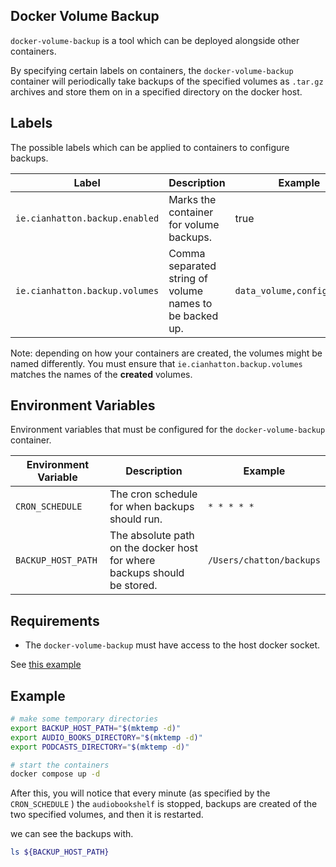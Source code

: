 ## Docker Volume Backup

`docker-volume-backup` is a tool which can be deployed alongside other containers.

By specifying certain labels on containers, the `docker-volume-backup` container
will periodically take backups of the specified volumes as `.tar.gz` archives and
store them on in a specified directory on the docker host.


## Labels

The possible labels which can be applied to containers to configure backups.

| Label                         | Description                                             | Example                    |
|-------------------------------|---------------------------------------------------------|----------------------------|
| `ie.cianhatton.backup.enabled` | Marks the container for volume backups.                 | true                       |
| `ie.cianhatton.backup.volumes`                     | Comma separated string of volume names to be backed up. | `data_volume,config_volume` |


Note: depending on how your containers are created, the volumes might be named differently. You must ensure that ``ie.cianhatton.backup.volumes``
matches the names of the **created** volumes.

## Environment Variables

Environment variables that must be configured for the `docker-volume-backup` container.

| Environment Variable           | Description                                                              | Example                |
|--------------------------------|--------------------------------------------------------------------------|------------------------|
| `CRON_SCHEDULE` | The cron schedule for when backups should run.                           | `* * * * *`              |
| `BACKUP_HOST_PATH` | The absolute path on the docker host for where backups should be stored. | `/Users/chatton/backups` |


## Requirements

* The `docker-volume-backup` must have access to the host docker socket.

See [this example](./docker-compose.yml)


## Example


```bash
# make some temporary directories
export BACKUP_HOST_PATH="$(mktemp -d)"
export AUDIO_BOOKS_DIRECTORY="$(mktemp -d)"
export PODCASTS_DIRECTORY="$(mktemp -d)"

# start the containers
docker compose up -d 
```

After this, you will notice that every minute (as specified by the `CRON_SCHEDULE` ) the `audiobookshelf` is stopped, backups are created of the two specified
volumes, and then it is restarted.

we can see the backups with.

```bash
ls ${BACKUP_HOST_PATH}
```
